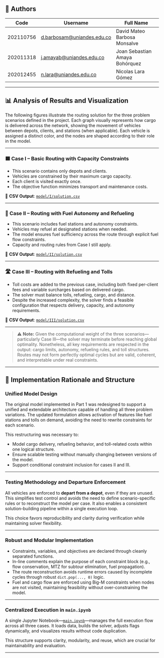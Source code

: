 ## 👥 Authors

| Code      | Username                   | Full Name                      |
|-----------|----------------------------|--------------------------------|
| 202110756 | d.barbosam@uniandes.edu.co | David Mateo Barbosa Monsalve   |
| 202011318 | j.amayab@uniandes.edu.co   | Joan Sebastian Amaya Bohórquez |
| 202012455 | n.lara@uniandes.edu.co     | Nicolas Lara Gómez             |

---

## 📊 Analysis of Results and Visualization

The following figures illustrate the routing solution for the three problem scenarios defined in the project. Each graph visually represents how cargo is delivered across the network, showing the movement of vehicles between depots, clients, and stations (when applicable). Each vehicle is assigned a distinct color, and the nodes are shaped according to their role in the model.

---

### 🟥 Case I – Basic Routing with Capacity Constraints

- This scenario contains only depots and clients.
- Vehicles are constrained by their maximum cargo capacity.
- Each client is visited exactly once.
- The objective function minimizes transport and maintenance costs.

📄 **CSV Output**: [`model/I/solution.csv`](/models/I/solution.csv)

---

### 🔵 Case II – Routing with Fuel Autonomy and Refueling

- This scenario includes fuel stations and autonomy constraints.
- Vehicles may refuel at designated stations when needed.
- The model ensures fuel sufficiency across the route through explicit fuel flow constraints.
- Capacity and routing rules from Case I still apply.

📄 **CSV Output**: [`model/II/solution.csv`](/models/II/solution.csv)

---

### 🛣️ Case III – Routing with Refueling and Tolls

- Toll costs are added to the previous case, including both fixed per-client fees and variable surcharges based on delivered cargo.
- The solver must balance tolls, refueling, cargo, and distance.
- Despite the increased complexity, the solver finds a feasible configuration that respects delivery, capacity, and autonomy requirements.

📄 **CSV Output**: [`model/III/solution.csv`](/models/III/solution.csv)

---

> ⚠️ **Note:** Given the computational weight of the three scenarios—particularly Case III—the solver may terminate before reaching global optimality. Nonetheless, all key requirements are respected in the output: cargo limits, autonomy, refueling rules, and toll structures. Routes may not form perfectly optimal cycles but are valid, coherent, and interpretable under real constraints.

---

## 🧠 Implementation Rationale and Structure

### Unified Model Design

The original model implemented in Part 1 was redesigned to support a unified and extendable architecture capable of handling all three problem variations. The updated formulation allows activation of features like fuel stations and tolls on demand, avoiding the need to rewrite constraints for each scenario.

This restructuring was necessary to:

- Model cargo delivery, refueling behavior, and toll-related costs within one logical structure.
- Ensure scalable testing without manually changing between versions of the model.
- Support conditional constraint inclusion for cases II and III.

---

### Testing Methodology and Departure Enforcement

All vehicles are enforced to **depart from a depot**, even if they are unused. This simplifies test control and avoids the need to define scenario-specific rules or to reconstruct the model per case. It also enables a consistent solution-building pipeline within a single execution loop.

This choice favors reproducibility and clarity during verification while maintaining solver flexibility.

---

### Robust and Modular Implementation

- Constraints, variables, and objectives are declared through cleanly separated functions.
- In-line comments explain the purpose of each constraint block (e.g., flow conservation, MTZ for subtour elimination, fuel propagation).
- The route reconstruction avoids runtime errors caused by incomplete cycles through robust `dict.pop(..., 0)` logic.
- Fuel and cargo flow are enforced using Big-M constraints when nodes are not visited, maintaining feasibility without over-constraining the model.

---

### Centralized Execution in `main.ipynb`

A single Jupyter Notebook—[`main.ipynb`](/main.ipynb)—manages the full execution flow across all three cases. It loads data, builds the solver, adjusts flags dynamically, and visualizes results without code duplication.

This structure supports clarity, modularity, and reuse, which are crucial for maintainability and evaluation.

---
